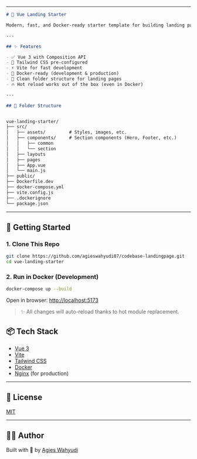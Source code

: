 
---

```markdown
# 🚀 Vue Landing Starter

Modern, fast, and Docker-ready starter template for building landing pages using **Vue 3**, **Tailwind CSS**, and **Vite**. Perfect for rapid development and easy deployment.

---

## ✨ Features

- ✅ Vue 3 with Composition API
- 🎨 Tailwind CSS pre-configured
- ⚡ Vite for fast development
- 🐳 Docker-ready (development & production)
- 📁 Clean folder structure for landing pages
- 🔥 Hot reload works out of the box (even in Docker)

---

## 🧱 Folder Structure


vue-landing-starter/
├── src/
│   ├── assets/         # Styles, images, etc.
│   ├── components/     # Section components (Hero, Footer, etc.)
│   │   ├── common
│   │   └── section
│   ├── layouts
│   ├── pages
│   ├── App.vue
│   └── main.js
├── public/
├── Dockerfile.dev
├── docker-compose.yml
├── vite.config.js
├── .dockerignore
└── package.json

````

---

## 🚀 Getting Started

### 1. Clone This Repo

```bash
git clone https://github.com/agieswahyudi07/codebase-landingpage.git
cd vue-landing-starter
````

### 2. Run in Docker (Development)

```bash
docker-compose up --build
```

Open in browser: [http://localhost:5173](http://localhost:5173)

> ✨ All changes will auto-reload thanks to hot module replacement.

## 📦 Tech Stack

* [Vue 3](https://vuejs.org/)
* [Vite](https://vitejs.dev/)
* [Tailwind CSS](https://tailwindcss.com/)
* [Docker](https://www.docker.com/)
* [Nginx](https://www.nginx.com/) (for production)

---

## 📄 License

[MIT](LICENSE)

---

## 🙋‍♂️ Author

Built with 💙 by [Agies Wahyudi](https://agieswahyudi.vercel.app)

